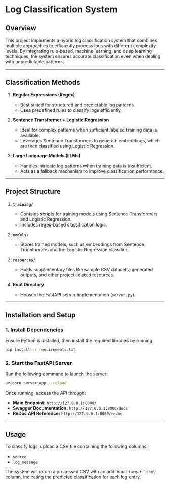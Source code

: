 # Log Classification System

## Overview
This project implements a hybrid log classification system that combines multiple approaches to efficiently process logs with different complexity levels. By integrating rule-based, machine learning, and deep learning techniques, the system ensures accurate classification even when dealing with unpredictable patterns.

---

## Classification Methods

1. **Regular Expressions (Regex)**
   - Best suited for structured and predictable log patterns.
   - Uses predefined rules to classify logs efficiently.

2. **Sentence Transformer + Logistic Regression**
   - Ideal for complex patterns when sufficient labeled training data is available.
   - Leverages Sentence Transformers to generate embeddings, which are then classified using Logistic Regression.

3. **Large Language Models (LLMs)**
   - Handles intricate log patterns when training data is insufficient.
   - Acts as a fallback mechanism to improve classification performance.

---

## Project Structure

1. **`training/`**
   - Contains scripts for training models using Sentence Transformers and Logistic Regression.
   - Includes regex-based classification logic.

2. **`models/`**
   - Stores trained models, such as embeddings from Sentence Transformers and the Logistic Regression classifier.

3. **`resources/`**
   - Holds supplementary files like sample CSV datasets, generated outputs, and other project-related resources.

4. **Root Directory**
   - Houses the FastAPI server implementation (`server.py`).

---

## Installation and Setup

### 1. Install Dependencies
Ensure Python is installed, then install the required libraries by running:
```bash
pip install -r requirements.txt
```

### 2. Start the FastAPI Server
Run the following command to launch the server:
```bash
uvicorn server:app --reload
```

Once running, access the API through:
- **Main Endpoint:** `http://127.0.0.1:8000/`
- **Swagger Documentation:** `http://127.0.0.1:8000/docs`
- **ReDoc API Reference:** `http://127.0.0.1:8000/redoc`

---

## Usage
To classify logs, upload a CSV file containing the following columns:
- `source`
- `log_message`

The system will return a processed CSV with an additional `target_label` column, indicating the predicted classification for each log entry.

